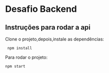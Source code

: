 # Desafio Backend

## Instruções para rodar a api

Clone o projeto,depois,instale as dependências:

```
 npm install
```
Para rodar o projeto:

```
npm start
```